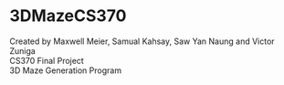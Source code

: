 # 3DMazeCS370

Created by Maxwell Meier, Samual Kahsay, Saw Yan Naung and Victor Zuniga <br />
CS370 Final Project  <br />
3D Maze Generation Program <br />
